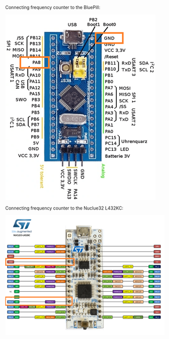 

Connecting frequency counter to the BluePill:

![bluepill-fs8.png](images/bluepill-fs8.png)


Connecting frequency counter to the Nuclue32 L432KC:

![nucleo_l432kc-fs8.png](images/nucleo_l432kc-fs8.png)
